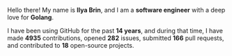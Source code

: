 Hello there! My name is **Ilya Brin**, and I am a **software engineer** with a deep love for **Golang**.

I have been using GitHub for the past **14 years**, and during that time, I have made **4935** contributions, opened **282** issues, submitted **166** pull requests, and contributed to **18** open-source projects.
